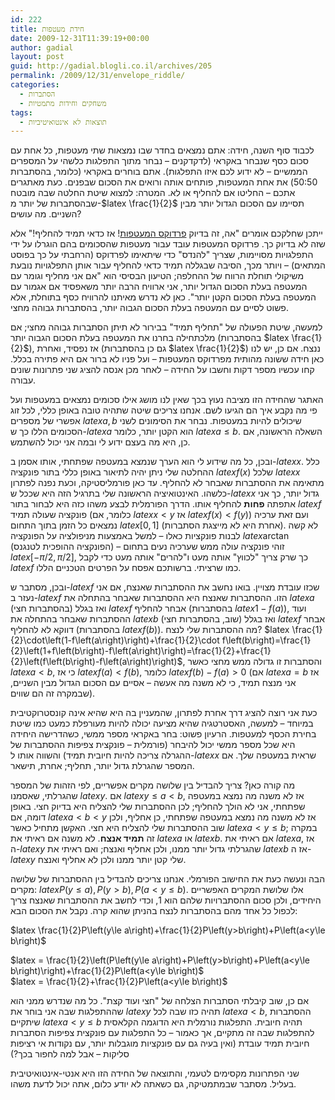 ```yaml
---
id: 222
title: חידת מעטפות
date: 2009-12-31T11:39:19+00:00
author: gadial
layout: post
guid: http://gadial.blogli.co.il/archives/205
permalink: /2009/12/31/envelope_riddle/
categories:
  - הסתברות
  - משחקים וחידות מתמטיות
tags:
  - תוצאות לא אינטואיטיביות
---
```

לכבוד סוף השנה, חידה: אתם נמצאים בחדר שבו נמצאות שתי מעטפות, כל אחת עם סכום כסף שנבחר באקראי (לדקדקנים &#8211; נבחר מתוך התפלגות כלשהי על המספרים הממשיים &#8211; לא ידוע לכם איזו התפלגות). אתם בוחרים באקראי (כלומר, בהסתברות 50:50) את אחת המעטפות, פותחים אותה ורואים את הסכום שבפנים. כעת מאתגרים אתכם &#8211; החליטו אם להחליף או לא. המטרה: למצוא שיטת החלטה שבה מובטח שבהסתברות של יותר מ-$latex \frac{1}{2}$ תסיימו עם הסכום הגדול יותר מבין השניים. מה עושים?

ייתכן שחלקכם אומרים "אה, זה בדיוק [פרדוקס המעטפות](http://www.gadial.net/?p=146)! אז כדאי תמיד להחליף!" אלא שזה לא בדיוק כך. פרדוקס המעטפות עובד עבור מעטפות שהסכומים בהם הוגרלו על ידי התפלגויות מסויימות, שצריך "להנדס" כדי שיתאימו לפרדוקס (הרחבתי על כך בפוסט המתאים) &#8211; ויותר מכך, הסיבה שבגללה תמיד כדאי להחליף עבור אותן התפלגויות נובעת משיקולי תוחלת הרווח של ההחלפה; הטיעון הבסיסי הוא "אם אני מחליף וגומר עם המעטפה בעלת הסכום הגדול יותר, אני ארוויח הרבה יותר משאפסיד אם אגמור עם המעטפה בעלת הסכום הקטן יותר". כאן לא נדרש מאיתנו להרוויח כסף בתוחלת, אלא פשוט לסיים עם המעטפה בעלת הסכום הגבוה יותר, בהסתברות גבוהה מחצי.

למעשה, שיטת הפעולה של "תחליף תמיד" בבירור לא תיתן הסתברות גבוהה מחצי; אם מלכתחילה בחרנו את המעטפה בעלת הסכום הגבוה יותר (בהסתברות $latex \frac{1}{2}$), אז נפסיד, ואחרת (גם כן בהסתברות $latex \frac{1}{2}$) ננצח. אם כן, יש לנו כאן חידה ששונה מהותית מפרדוקס המעטפות &#8211; ועל פניו לא ברור אם היא פתירה בכלל. קחו עכשיו מספר דקות וחשבו על החידה &#8211; לאחר מכן אנסה להציג שני פתרונות שונים עבורה.

האתגר שהחידה הזו מציבה נעוץ בכך שאין לנו מושג אילו סכומים נמצאים במעטפות ועל פי מה נקבע איך הם הגיעו לשם. אנחנו צריכים שיטה שתהיה טובה באופן כללי, לכל זוג אפשרי של מספרים $latex a,b$ שיכולים להיות במעטפות. נבחר את הסימונים לשני הסכומים הללו כך ש-$latex a$ הוא הקטן יותר, כלומר $latex a\le b$. השאלה הראשונה, אם כן, היא מה בעצם ידוע לי ובמה אני יכול להשתמש.

ובכן, כל מה שידוע לי הוא הערך שנמצא במעטפה שפתחתי, אותו אסמן ב-$latex x$. כלל ההחלטה שלי ניתן יהיה לתיאור באופן כללי בתור פונקציה $latex f\left(x\right)$ שלכל $latex x$ מתאימה את ההסתברות שאבחר לא להחליף. עד כאן פורמליסטיקה, וכעת נפנה לפתרון כלשהו. האינטואיציה הראשונה שלי בתרגיל הזה היא שככל ש-$latex x$ גדול יותר, כך אני אתפתה **פחות** להחליף אותו. הדרך הפורמלית לבצע משהו כזה היא לבחור בתור $latex f$ פונקציה שעולה תמיד (כלומר, אם $latex x<y$ אז $latex f\left(x\right)<f\left(y\right)$) ועם זאת ערכיה נמצאים כל הזמן בתוך התחום $latex \left[0,1\right]$ (אחרת היא לא מייצגת הסתברות). לא קשה לבנות פונקציות כאלו &#8211; למשל באמצעות מניפולציה על הפונקציה $latex \arctan$ (הפונקציה ההופכית לטנגנס) &#8211; זוהי פונקציה עולה ממש שערכיה נעים בתחום $latex \left[-\pi/2,\pi/2\right]$, כך שרק צריך "לכווץ" אותה מעט ו"להרים" אותה מעט כדי לקבל $latex f$ כמו שרציתי. ברשותכם אפסח על הפרטים הטכניים הללו.

ובכן, מסתבר ש-$latex f$ שכזו עובדת מצויין. בואו נחשב את ההסתברות שאנצח, אם אני נעזר ב-$latex f$ הזו. ההסתברות שאנצח היא ההסתברות שאבחר בהתחלה את $latex a$ (בהסתברות חצי) ואז בגלל $latex f$ אבחר להחליף (בהסתברות $latex 1-f\left(a\right)$), ועוד ההסתברות שאבחר בהתחלה את $latex b$ (שוב, בהסתברות חצי) ואז בגלל $latex f$ אבחר דווקא לא להחליף (בהסתברות $latex f\left(b\right)$). מה ההסתברות שלי לנצח? $latex \frac{1}{2}\cdot\left(1-f\left(a\right)\right)+\frac{1}{2}\cdot f\left(b\right)=\frac{1}{2}\left(1+f\left(b\right)-f\left(a\right)\right)=\frac{1}{2}+\frac{1}{2}\left(f\left(b\right)-f\left(a\right)\right)$, והסתברות זו גדולה ממש מחצי כאשר $latex a<b$, כי אז $latex f\left(a\right)<f\left(b\right)$, כלומר $latex f\left(b\right)-f\left(a\right)>0$ (אם $latex a=b$ אז אני מנצח תמיד, כי לא משנה מה אעשה &#8211; אסיים עם הסכום הגדול מבין השניים, שבמקרה זה הם שווים).

כעת אני רוצה להציג דרך אחרת לפתרון, שהמעניין בה היא שהיא אינה קונסטרוקטיבית במיוחד &#8211; למעשה, האסטרטגיה שהיא מציעה יכולה להיות מעורפלת כמעט כמו שיטת בחירת הכסף למעטפות. הרעיון פשוט: בחר באקראי מספר ממשי, כשהדרישה היחידה היא שכל מספר ממשי יכול להיבחר (פורמלית &#8211; פונקצית צפיפות ההסתברות של ההגרלה צריכה להיות חיובית תמיד) והשווה אותו ל-$latex x$ שראית במעטפה שלך. אם המספר שהגרלת גדול יותר, תחליף; אחרת, תישאר.

מה קורה כאן? צריך להבדיל בין שלושה מקרים אפשריים, לפי הזהות של המספר שהגרלתי, שאסמנו $latex y$. אם $latex y\le a<b$, אז לא משנה מה נמצא במעטפה שפתחתי, אני לא הולך להחליף; לכן ההסתברות שלי להצליח היא בדיוק חצי. באופן דומה, אם $latex a<b<y$ אז לא משנה מה נמצא במעטפה שפתחתי, כן אחליף, ולכן שוב ההסתברות שלי להצליח היא חצי. האקשן מתחיל כאשר $latex a<y\le b$; במקרה זה **תמיד אנצח**. לא משנה אם ראיתי את $latex a$ או $latex b$. אם ראיתי את $latex a$, אז ה-$latex y$ שהגרלתי גדול יותר ממנו, ולכן אחליף ואנצח; ואם ראיתי את $latex b$ אז ה-$latex y$ שלי קטן יותר ממנו ולכן לא אחליף ואנצח.

הבה ונעשה כעת את החישוב הפורמלי. אנחנו צריכים להבדיל בין ההסתברות של שלושה מקרים: $latex P\left(y\le a\right),P\left(y>b\right),P\left(a<y\le b\right)$. אלו שלושת המקרים האפשריים היחידים, ולכן סכום ההסתברויות שלהם הוא 1, וכדי לחשב את ההסתברות שאנצח צריך לכפול כל אחד מהם בהסתברות לנצח בהניתן שהוא קרה. נקבל את הסכום הבא:

$latex \frac{1}{2}P\left(y\le a\right)+\frac{1}{2}P\left(y>b\right)+P\left(a<y\le b\right)$

$latex = \frac{1}{2}\left(P\left(y\le a\right)+P\left(y>b\right)+P\left(a<y\le b\right)\right)+\frac{1}{2}P\left(a<y\le b\right)$  
$latex = \frac{1}{2}+\frac{1}{2}P\left(a<y\le b\right)$

אם כן, שוב קיבלתי הסתברות הצלחה של "חצי ועוד קצת". כל מה שנדרש ממני הוא שההתפלגות שבה אני בוחר את $latex y$ תהיה כזו שבה לכל $latex a<b$, ההסתברות שיתקיים $latex a<y\le b$ תהיה חיובית. התפלגות נורמלית היא הדוגמה הקלאסית להתפלגות שבה זה מתקיים, אך כאמור &#8211; כל התפלגות עם פונקצית צפיפות הסתברות חיובית תמיד עובדת (ואין בעיה גם עם פונקציות מוגבלות יותר, עם נקודות אי רציפות סליקות &#8211; אבל למה לחפור בכך?)

שני הפתרונות מקסימים לטעמי, והתוצאה של החידה הזו היא אנטי-אינטואיטיבית בעליל. מסתבר שבמתמטיקה, גם כשאתה לא יודע כלום, אתה יכול לדעת משהו.
